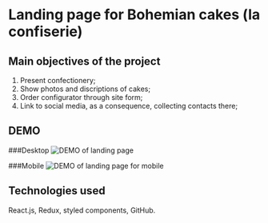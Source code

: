 # Landing page for Bohemian cakes (la confiserie)


## Main objectives of the project
1. Present confectionery;
2. Show photos and discriptions of cakes;
3. Order configurator through site form;
4. Link to social media, as a consequence, collecting contacts there;


## DEMO

###Desktop
![DEMO of landing page](/demo/demo.gif)

###Mobile
![DEMO of landing page for mobile](/demo/demo2.gif)


## Technologies used
React.js, Redux, styled components, GitHub.
